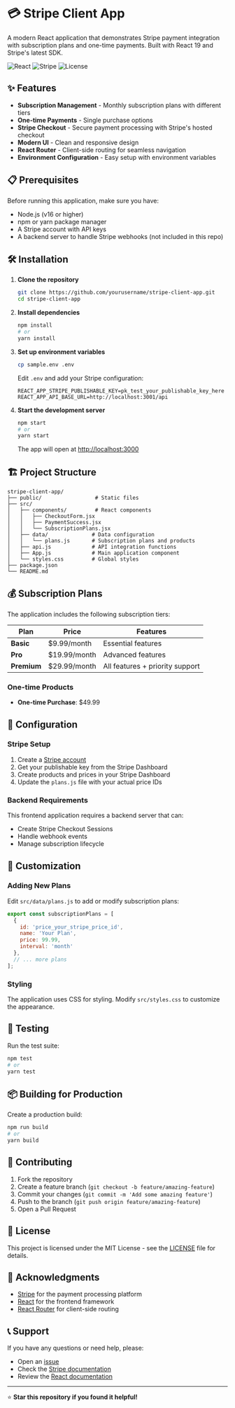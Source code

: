 # 💳 Stripe Client App

A modern React application that demonstrates Stripe payment integration with subscription plans and one-time payments. Built with React 19 and Stripe's latest SDK.

![React](https://img.shields.io/badge/React-19.1.0-blue?style=for-the-badge&logo=react)
![Stripe](https://img.shields.io/badge/Stripe-7.4.0-6772E5?style=for-the-badge&logo=stripe)
![License](https://img.shields.io/badge/License-MIT-green?style=for-the-badge)

## ✨ Features

- **Subscription Management** - Monthly subscription plans with different tiers
- **One-time Payments** - Single purchase options
- **Stripe Checkout** - Secure payment processing with Stripe's hosted checkout
- **Modern UI** - Clean and responsive design
- **React Router** - Client-side routing for seamless navigation
- **Environment Configuration** - Easy setup with environment variables


## 📋 Prerequisites

Before running this application, make sure you have:

- Node.js (v16 or higher)
- npm or yarn package manager
- A Stripe account with API keys
- A backend server to handle Stripe webhooks (not included in this repo)

## 🛠️ Installation

1. **Clone the repository**
   ```bash
   git clone https://github.com/yourusername/stripe-client-app.git
   cd stripe-client-app
   ```

2. **Install dependencies**
   ```bash
   npm install
   # or
   yarn install
   ```

3. **Set up environment variables**
   ```bash
   cp sample.env .env
   ```
   
   Edit `.env` and add your Stripe configuration:
   ```env
   REACT_APP_STRIPE_PUBLISHABLE_KEY=pk_test_your_publishable_key_here
   REACT_APP_API_BASE_URL=http://localhost:3001/api
   ```

4. **Start the development server**
   ```bash
   npm start
   # or
   yarn start
   ```

   The app will open at [http://localhost:3000](http://localhost:3000)

## 🏗️ Project Structure

```
stripe-client-app/
├── public/                 # Static files
├── src/
│   ├── components/         # React components
│   │   ├── CheckoutForm.jsx
│   │   ├── PaymentSuccess.jsx
│   │   └── SubscriptionPlans.jsx
│   ├── data/              # Data configuration
│   │   └── plans.js       # Subscription plans and products
│   ├── api.js             # API integration functions
│   ├── App.js             # Main application component
│   └── styles.css         # Global styles
├── package.json
└── README.md
```

## 💰 Subscription Plans

The application includes the following subscription tiers:

| Plan | Price | Features |
|------|-------|----------|
| **Basic** | $9.99/month | Essential features |
| **Pro** | $19.99/month | Advanced features |
| **Premium** | $29.99/month | All features + priority support |

### One-time Products
- **One-time Purchase**: $49.99

## 🔧 Configuration

### Stripe Setup

1. Create a [Stripe account](https://stripe.com)
2. Get your publishable key from the Stripe Dashboard
3. Create products and prices in your Stripe Dashboard
4. Update the `plans.js` file with your actual price IDs

### Backend Requirements

This frontend application requires a backend server that can:
- Create Stripe Checkout Sessions
- Handle webhook events
- Manage subscription lifecycle

## 🎨 Customization

### Adding New Plans

Edit `src/data/plans.js` to add or modify subscription plans:

```javascript
export const subscriptionPlans = [
  { 
    id: 'price_your_stripe_price_id', 
    name: 'Your Plan', 
    price: 99.99, 
    interval: 'month' 
  },
  // ... more plans
];
```

### Styling

The application uses CSS for styling. Modify `src/styles.css` to customize the appearance.

## 🧪 Testing

Run the test suite:

```bash
npm test
# or
yarn test
```

## 📦 Building for Production

Create a production build:

```bash
npm run build
# or
yarn build
```

## 🤝 Contributing

1. Fork the repository
2. Create a feature branch (`git checkout -b feature/amazing-feature`)
3. Commit your changes (`git commit -m 'Add some amazing feature'`)
4. Push to the branch (`git push origin feature/amazing-feature`)
5. Open a Pull Request

## 📝 License

This project is licensed under the MIT License - see the [LICENSE](LICENSE) file for details.

## 🙏 Acknowledgments

- [Stripe](https://stripe.com) for the payment processing platform
- [React](https://reactjs.org) for the frontend framework
- [React Router](https://reactrouter.com) for client-side routing

## 📞 Support

If you have any questions or need help, please:

- Open an [issue](https://github.com/yourusername/stripe-client-app/issues)
- Check the [Stripe documentation](https://stripe.com/docs)
- Review the [React documentation](https://reactjs.org/docs)

---

⭐ **Star this repository if you found it helpful!**
